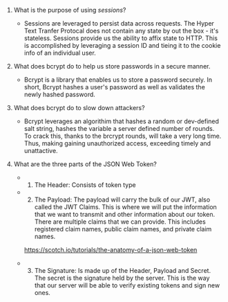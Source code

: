 <!-- Answers to the Short Answer Essay Questions go here -->

1. What is the purpose of using _sessions_?

    * Sessions are leveraged to persist data across requests. The Hyper Text Tranfer Protocal does not contain any state by out the box - it's stateless. Sessions provide us the ability to affix state to HTTP. This is accomplished by leveraging a session ID and tieing it to the cookie info of an individual user. 
   
2. What does bcrypt do to help us store passwords in a secure manner.

    * Bcrypt is a library that enables us to store a password securely. In short, Bcrypt hashes a user's password as well as validates the newly hashed password.
    
3. What does bcrypt do to slow down attackers?

    * Bcrypt leverages an algorithim that hashes a random or dev-defined salt string, hashes the variable a server defined number of rounds. To crack this, thanks to the brcrypt rounds, will take a very long time. Thus, making gaining unauthorized access, exceeding timely and unattactive. 
   
4. What are the three parts of the JSON Web Token?

    * 1. The Header: Consists of token type
    * 2. The Payload: The payload will carry the bulk of our JWT, also called the JWT Claims. This is where we will put the information that we want to transmit and other information about our token. There are multiple claims that we can provide. This includes registered claim names, public claim names, and private claim names.

        https://scotch.io/tutorials/the-anatomy-of-a-json-web-token
    * 3. The Signature: Is made up of the Header, Payload and Secret. The secret is the signature held by the server. This is the way that our server will be able to verify existing tokens and sign new ones.
      

